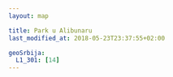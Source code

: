 ```yaml
---
layout: map

title: Park u Alibunaru
last_modified_at: 2018-05-23T23:37:55+02:00

geoSrbija:
  L1_301: [14]
---
```

